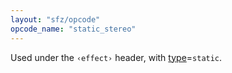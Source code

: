 ```yaml
---
layout: "sfz/opcode"
opcode_name: "static_stereo"
---
```

Used under the `‹effect›` header, with [type]=`static`.

[type]: type#static
